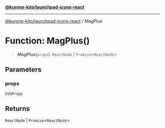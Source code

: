 [**@kurone-kito/launchpad-icons-react**](../README.md)

***

[@kurone-kito/launchpad-icons-react](../globals.md) / MagPlus

# Function: MagPlus()

> **MagPlus**(`props`): `ReactNode` \| `Promise`\<`ReactNode`\>

## Parameters

### props

`SVGProps`

## Returns

`ReactNode` \| `Promise`\<`ReactNode`\>
